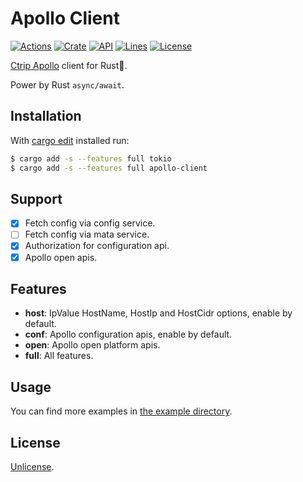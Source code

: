 # Apollo Client

[![Actions](https://github.com/jmjoy/apollo-client/workflows/Rust/badge.svg?branch=master&event=push)](https://github.com/jmjoy/apollo-client/actions?query=workflow%3ARust+branch%3Amaster+event%3Apush++)
[![Crate](https://img.shields.io/crates/v/apollo-client.svg)](https://crates.io/crates/apollo-client)
[![API](https://docs.rs/apollo-client/badge.svg)](https://docs.rs/apollo-client)
[![Lines](https://img.shields.io/tokei/lines/github/jmjoy/apollo-client)](https://github.com/jmjoy/apollo-client)
[![License](https://img.shields.io/crates/l/apollo-client)](https://github.com/jmjoy/apollo-client/blob/master/LICENSE)

[Ctrip Apollo](https://github.com/ctripcorp/apollo) client for Rust🦀.

Power by Rust `async/await`.

## Installation

With [cargo edit](https://github.com/killercup/cargo-edit) installed run:

```sh
$ cargo add -s --features full tokio
$ cargo add -s --features full apollo-client
```

## Support

- [x] Fetch config via config service.
- [ ] Fetch config via mata service.
- [x] Authorization for configuration api.
- [x] Apollo open apis.

## Features

- **host**: IpValue HostName, HostIp and HostCidr options, enable by default.
- **conf**: Apollo configuration apis, enable by default.
- **open**: Apollo open platform apis.
- **full**: All features.

## Usage

You can find more examples in [the example directory](https://github.com/jmjoy/apollo-client/tree/master/examples).

## License

[Unlicense](https://github.com/jmjoy/apollo-client/blob/master/LICENSE).
